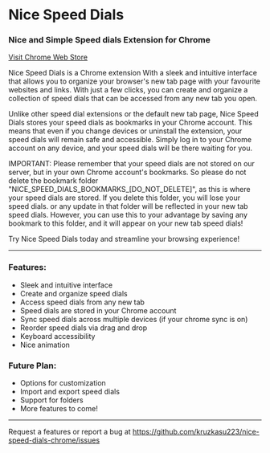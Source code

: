 # Nice Speed Dials

### Nice and Simple Speed dials Extension for Chrome

[Visit Chrome Web Store](https://chrome.google.com/webstore/detail/nice-speed-dials/igdancpfkcmgelecddchfeijbofdcnaa)

Nice Speed Dials is a Chrome extension With a sleek and intuitive interface that
allows you to organize your browser's new tab page with your favourite websites
and links. With just a few clicks, you can create and organize a collection of
speed dials that can be accessed from any new tab you open.

Unlike other speed dial extensions or the default new tab page, Nice Speed Dials
stores your speed dials as bookmarks in your Chrome account. This means that
even if you change devices or uninstall the extension, your speed dials will
remain safe and accessible. Simply log in to your Chrome account on any device,
and your speed dials will be there waiting for you.

IMPORTANT: Please remember that your speed dials are not stored on our server,
but in your own Chrome account's bookmarks. So please do not delete the bookmark
folder "NICE_SPEED_DIALS_BOOKMARKS\_[DO_NOT_DELETE]", as this is where your
speed dials are stored. If you delete this folder, you will lose your speed
dials. or any update in that folder will be reflected in your new tab speed
dials. However, you can use this to your advantage by saving any bookmark to
this folder, and it will appear on your new tab speed dials!

Try Nice Speed Dials today and streamline your browsing experience!

---

### Features:

- Sleek and intuitive interface
- Create and organize speed dials
- Access speed dials from any new tab
- Speed dials are stored in your Chrome account
- Sync speed dials across multiple devices (if your chrome sync is on)
- Reorder speed dials via drag and drop
- Keyboard accessibility
- Nice animation

### Future Plan:

- Options for customization
- Import and export speed dials
- Support for folders
- More features to come!

---

Request a features or report a bug at
https://github.com/kruzkasu223/nice-speed-dials-chrome/issues
